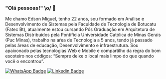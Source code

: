 ### "Olá pessoas!" \o/ 👋

  

Me chamo Edson Miguel, tenho 22 anos, sou formado em Análise e Desenvolvimento de Sistemas pela Faculdade de Tecnologia de Botucatu (Fatec Bt), atualmente estou cursando Pós Graduação em Arquitetura de Sistemas Distribuídos pela Pontifícia Universidade Católica de Minas Gerais (Puc Minas), trabalho na aŕea de Tecnologia a 5 anos, tendo já passado pelas áreas de educação, Desenvolvimento e infraestrutura. Sou apaixonado pelas tecnologias Web e Mobile e compartilho da regra do bom escoteiro nos códigos: “Sempre deixe o local mais limpo do que quando você o encontrou”. 

[![WhatsApp Badge](https://img.shields.io/badge/-WhatsApp-1fff14?style=flat-square&labelColor=1fff14&logo=WhatsApp&logoColor=white&link=https://api.whatsapp.com/send?phone=5514981773170&text=Ol%C3%A1%20cidad%C3%A3o%20do%20ciberespa%C3%A7o%F0%9F%96%96%20)](https://api.whatsapp.com/send?phone=5514981773170&text=Ol%C3%A1%20cidad%C3%A3o%20do%20ciberespa%C3%A7o%F0%9F%96%96%20)
[![Linkedin Badge](https://img.shields.io/badge/-LinkedIn-blue?style=flat-square&logo=Linkedin&logoColor=white&link=https://www.linkedin.com/in/edson-miguel/)](https://www.linkedin.com/in/edson-miguel/)







